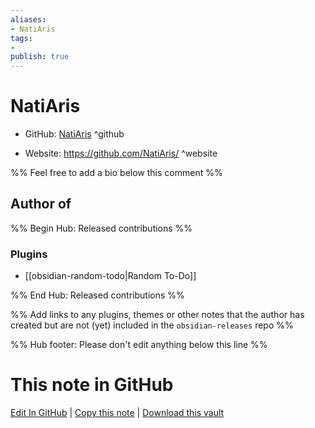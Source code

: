 ```yaml
---
aliases:
- NatiAris
tags:
- 
publish: true
---
```


# NatiAris

- GitHub: [NatiAris](https://github.com/NatiAris/) ^github
<!-- - Discord: `@` ^discord-->
- Website: <https://github.com/NatiAris/> ^website
<!-- - [[Publish sites|Publish site]]: ^publish-->

%% Feel free to add a bio below this comment %%


## Author of

%% Begin Hub: Released contributions %%
### Plugins
- [[obsidian-random-todo|Random To-Do]]

%% End Hub: Released contributions %%

%% Add links to any plugins, themes or other notes that the author has created but are not (yet) included in the `obsidian-releases` repo %%

<!--
### Unlisted plugins

- 
-->

<!--
### Others

- 
-->

<!--
## Sponsor this author

- [[GitHub sponsors]]: [Sponsor @NatiAris on GitHub Sponsors](https://github.com/sponsors/NatiAris) ^github-sponsor
- [[Buy me a coffee]]: ^buy-me-a-coffee
- [[PayPal]]: ^paypal
- [[Patreon]]: ^patreon

-->

<!--
## Follow this author

- [[YouTube Channels|On YouTube]]: ^youtube
- Twitter: ^twitter
- ...
-->

%% Hub footer: Please don't edit anything below this line %%

# This note in GitHub

<span class="git-footer">[Edit In GitHub](https://github.dev/obsidian-community/obsidian-hub/blob/main/01%20-%20Community/People/NatiAris.md "git-hub-edit-note") | [Copy this note](https://raw.githubusercontent.com/obsidian-community/obsidian-hub/main/01%20-%20Community/People/NatiAris.md "git-hub-copy-note") | [Download this vault](https://github.com/obsidian-community/obsidian-hub/archive/refs/heads/main.zip "git-hub-download-vault") </span>
